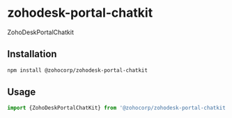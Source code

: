 # zohodesk-portal-chatkit

ZohoDeskPortalChatkit

## Installation

```sh
npm install @zohocorp/zohodesk-portal-chatkit
```

## Usage


```js
import {ZohoDeskPortalChatKit} from '@zohocorp/zohodesk-portal-chatkit';
```